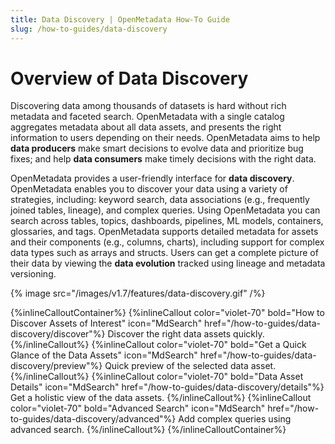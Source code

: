 ```yaml
---
title: Data Discovery | OpenMetadata How-To Guide
slug: /how-to-guides/data-discovery
---
```


# Overview of Data Discovery

Discovering data among thousands of datasets is hard without rich metadata and faceted search. OpenMetadata with a single catalog aggregates metadata about all data assets, and presents the right information to users depending on their needs. OpenMetadata aims to help **data producers** make smart decisions to evolve data and prioritize bug fixes; and help **data consumers** make timely decisions with the right data.

OpenMetadata provides a user-friendly interface for **data discovery**. OpenMetadata enables you to discover your data using a variety of strategies, including: keyword search, data associations (e.g., frequently joined tables, lineage), and complex queries. Using OpenMetadata you can search across tables, topics, dashboards, pipelines, ML models, containers, glossaries, and tags. OpenMetadata supports detailed metadata for assets and their components (e.g., columns, charts), including support for complex data types such as arrays and structs. Users can get a complete picture of their data by viewing the **data evolution** tracked using lineage and metadata versioning.

{% image
  src="/images/v1.7/features/data-discovery.gif"
/%}

{%inlineCalloutContainer%}
 {%inlineCallout
  color="violet-70"
  bold="How to Discover Assets of Interest"
  icon="MdSearch"
  href="/how-to-guides/data-discovery/discover"%}
  Discover the right data assets quickly.
 {%/inlineCallout%}
 {%inlineCallout
  color="violet-70"
  bold="Get a Quick Glance of the Data Assets"
  icon="MdSearch"
  href="/how-to-guides/data-discovery/preview"%}
  Quick preview of the selected data asset.
 {%/inlineCallout%}
 {%inlineCallout
  color="violet-70"
  bold="Data Asset Details"
  icon="MdSearch"
  href="/how-to-guides/data-discovery/details"%}
  Get a holistic view of the data assets.
 {%/inlineCallout%}
 {%inlineCallout
  color="violet-70"
  bold="Advanced Search"
  icon="MdSearch"
  href="/how-to-guides/data-discovery/advanced"%}
  Add complex queries using advanced search.
 {%/inlineCallout%}
{%/inlineCalloutContainer%}

